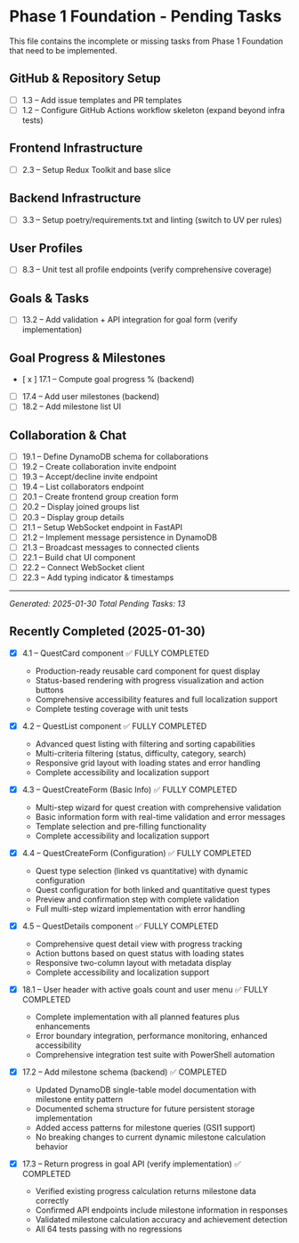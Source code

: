 # Phase 1 Foundation - Pending Tasks

This file contains the incomplete or missing tasks from Phase 1 Foundation that need to be implemented.

## GitHub & Repository Setup
- [ ] 1.3 – Add issue templates and PR templates
- [ ] 1.2 – Configure GitHub Actions workflow skeleton (expand beyond infra tests)

## Frontend Infrastructure
- [ ] 2.3 – Setup Redux Toolkit and base slice

## Backend Infrastructure
- [ ] 3.3 – Setup poetry/requirements.txt and linting (switch to UV per rules)

## User Profiles
- [ ] 8.3 – Unit test all profile endpoints (verify comprehensive coverage)

## Goals & Tasks
- [ ] 13.2 – Add validation + API integration for goal form (verify implementation)

## Goal Progress & Milestones
- [ x ] 17.1 – Compute goal progress % (backend)
- [ ] 17.4 – Add user milestones (backend)
- [ ] 18.2 – Add milestone list UI

## Collaboration & Chat
- [ ] 19.1 – Define DynamoDB schema for collaborations
- [ ] 19.2 – Create collaboration invite endpoint
- [ ] 19.3 – Accept/decline invite endpoint
- [ ] 19.4 – List collaborators endpoint
- [ ] 20.1 – Create frontend group creation form
- [ ] 20.2 – Display joined groups list
- [ ] 20.3 – Display group details
- [ ] 21.1 – Setup WebSocket endpoint in FastAPI
- [ ] 21.2 – Implement message persistence in DynamoDB
- [ ] 21.3 – Broadcast messages to connected clients
- [ ] 22.1 – Build chat UI component
- [ ] 22.2 – Connect WebSocket client
- [ ] 22.3 – Add typing indicator & timestamps

---
*Generated: 2025-01-30*
*Total Pending Tasks: 13*

## Recently Completed (2025-01-30)
- [x] 4.1 – QuestCard component ✅ FULLY COMPLETED
  - Production-ready reusable card component for quest display
  - Status-based rendering with progress visualization and action buttons
  - Comprehensive accessibility features and full localization support
  - Complete testing coverage with unit tests

- [x] 4.2 – QuestList component ✅ FULLY COMPLETED
  - Advanced quest listing with filtering and sorting capabilities
  - Multi-criteria filtering (status, difficulty, category, search)
  - Responsive grid layout with loading states and error handling
  - Complete accessibility and localization support

- [x] 4.3 – QuestCreateForm (Basic Info) ✅ FULLY COMPLETED
  - Multi-step wizard for quest creation with comprehensive validation
  - Basic information form with real-time validation and error messages
  - Template selection and pre-filling functionality
  - Complete accessibility and localization support

- [x] 4.4 – QuestCreateForm (Configuration) ✅ FULLY COMPLETED
  - Quest type selection (linked vs quantitative) with dynamic configuration
  - Quest configuration for both linked and quantitative quest types
  - Preview and confirmation step with complete validation
  - Full multi-step wizard implementation with error handling

- [x] 4.5 – QuestDetails component ✅ FULLY COMPLETED
  - Comprehensive quest detail view with progress tracking
  - Action buttons based on quest status with loading states
  - Responsive two-column layout with metadata display
  - Complete accessibility and localization support

- [x] 18.1 – User header with active goals count and user menu ✅ FULLY COMPLETED
  - Complete implementation with all planned features plus enhancements
  - Error boundary integration, performance monitoring, enhanced accessibility
  - Comprehensive integration test suite with PowerShell automation

- [x] 17.2 – Add milestone schema (backend) ✅ COMPLETED
  - Updated DynamoDB single-table model documentation with milestone entity pattern
  - Documented schema structure for future persistent storage implementation
  - Added access patterns for milestone queries (GSI1 support)
  - No breaking changes to current dynamic milestone calculation behavior

- [x] 17.3 – Return progress in goal API (verify implementation) ✅ COMPLETED
  - Verified existing progress calculation returns milestone data correctly
  - Confirmed API endpoints include milestone information in responses
  - Validated milestone calculation accuracy and achievement detection
  - All 64 tests passing with no regressions
